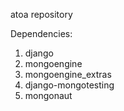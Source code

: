 atoa repository

Dependencies:  
1.	django  
2.	mongoengine  
3.	mongoengine\_extras  
4.	django-mongotesting  
5.	mongonaut
